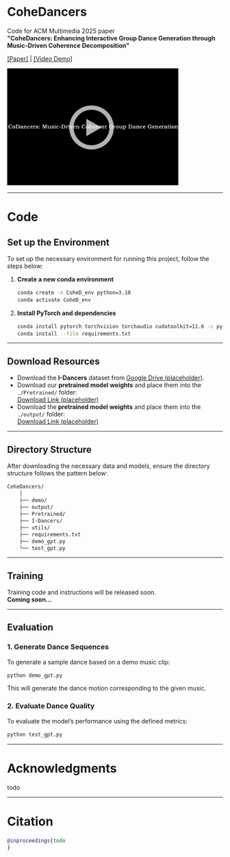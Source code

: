# CoheDancers

Code for ACM Multimedia 2025 paper  
**"CoheDancers: Enhancing Interactive Group Dance Generation through Music-Driven Coherence Decomposition"**

[[Paper]](https://dl.acm.org/placeholder) | [[Video Demo]](https://youtube.com/placeholder)

<a href="https://youtube.com/placeholder" target="_blank">
    <img src="https://github.com/XulongT/CoDancers/blob/main/demo/play_demo.png" alt="Watch the video" width="400"/>
</a>

---

# Code

## Set up the Environment

To set up the necessary environment for running this project, follow the steps below:

1. **Create a new conda environment**

   ```bash
   conda create -n CoheD_env python=3.10
   conda activate CoheD_env
   ```

2. **Install PyTorch and dependencies**

   ```bash
   conda install pytorch torchvision torchaudio cudatoolkit=11.6 -c pytorch -c conda-forge
   conda install --file requirements.txt
   ```

---

## Download Resources

- Download the **I-Dancers** dataset from [Google Drive (placeholder)](https://drive.google.com/placeholder).
- Download our **pretrained model weights** and place them into the `./Pretrained/` folder:  
  [Download Link (placeholder)](https://drive.google.com/placeholder)
- Download the **pretrained model weights** and place them into the `./output/` folder:  
  [Download Link (placeholder)](https://drive.google.com/placeholder)

---

## Directory Structure

After downloading the necessary data and models, ensure the directory structure follows the pattern below:

```
CoheDancers/
    │
    ├── demo/                   
    ├── output/                 
    ├── Pretrained/             
    ├── I-Dancers/                               
    ├── utils/                  
    ├── requirements.txt
    ├── demo_gpt.py                     
    └── test_gpt.py     
```
---

## Training

Training code and instructions will be released soon.  
**Coming soon...**

---

## Evaluation

### 1. Generate Dance Sequences

To generate a sample dance based on a demo music clip:

```bash
python demo_gpt.py
```

This will generate the dance motion corresponding to the given music.

### 2. Evaluate Dance Quality

To evaluate the model’s performance using the defined metrics:

```bash
python test_gpt.py
```

---

# Acknowledgments

todo

---

# Citation

```bibtex
@inproceedings{todo
}
```
